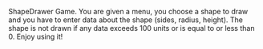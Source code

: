 ShapeDrawer Game. You are given a menu, you choose a shape to draw and you have to enter data about the shape (sides, radius, height). 
The shape is not drawn if any data exceeds 100 units or is equal to or less than 0. Enjoy using it!

